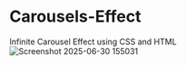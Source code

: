 # Carousels-Effect
Infinite Carousel Effect using CSS and HTML
![Screenshot 2025-06-30 155031](https://github.com/user-attachments/assets/876baa15-dda4-4cd2-a797-9b7ad5690f3d)
